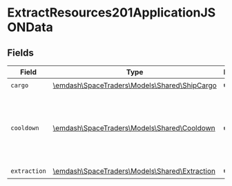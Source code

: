 # ExtractResources201ApplicationJSONData


## Fields

| Field                                                                              | Type                                                                               | Required                                                                           | Description                                                                        |
| ---------------------------------------------------------------------------------- | ---------------------------------------------------------------------------------- | ---------------------------------------------------------------------------------- | ---------------------------------------------------------------------------------- |
| `cargo`                                                                            | [\emdash\SpaceTraders\Models\Shared\ShipCargo](../../models/shared/ShipCargo.md)   | :heavy_check_mark:                                                                 | N/A                                                                                |
| `cooldown`                                                                         | [\emdash\SpaceTraders\Models\Shared\Cooldown](../../models/shared/Cooldown.md)     | :heavy_check_mark:                                                                 | A cooldown is a period of time in which a ship cannot perform certain actions.     |
| `extraction`                                                                       | [\emdash\SpaceTraders\Models\Shared\Extraction](../../models/shared/Extraction.md) | :heavy_check_mark:                                                                 | N/A                                                                                |